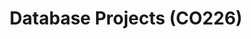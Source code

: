 ---
layout: project_cat
title: Database Projects (CO226)
nav_order: 4
permalink: /co226/
has_children: true
num_projects: #
parent: Home
has_toc: true
default_thumb_image: /data/categories/co226/thumbnail.jpg
description: This section contains projects conducted as a partial requirement to complete the course CO226 - Database Systems. Usually, these projects are conducted by groups of 3 students. The course focuses on database systems and students are required to develop a database management system for the project
---